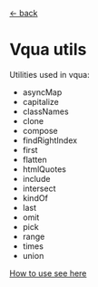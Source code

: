[← back](https://github.com/sterjakovigor/vqua/tree/master/packages/vqua)

# Vqua utils

Utilities used in vqua:

- asyncMap
- capitalize
- classNames
- clone
- compose
- findRightIndex
- first
- flatten
- htmlQuotes
- include
- intersect
- kindOf
- last
- omit
- pick
- range
- times
- union

[How to use see here](https://github.com/sterjakovigor/vqua/tree/master/packages/vqua-utils/lib/__tests)
